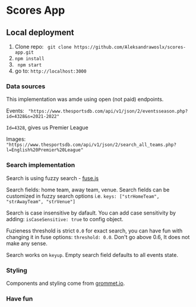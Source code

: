 # Scores App


## Local deployment

1. Clone repo: ` git clone https://github.com/Aleksandrawoslx/scores-app.git`
2. `npm install`
2. ` npm start`
3. go to: `http://localhost:3000`

### Data sources

This implementation was amde using open (not paid) endpoints.

Events: 
` "https://www.thesportsdb.com/api/v1/json/2/eventsseason.php?id=4328&s=2021-2022"`

`Id=4328`, gives us Premier League 

Images:
` "https://www.thesportsdb.com/api/v1/json/2/search_all_teams.php?l=English%20Premier%20League"`


### Search implementation

Search is using fuzzy search - [fuse.js](https://fusejs.io/)

Search fields: home team, away team, venue. Search fields can be customized in fuzzy search options i.e. `keys: ["strHomeTeam", "strAwayTeam", "strVenue"]`

Search is case insensitive by dafault. You can add case sensitivity by adding: `isCaseSensitive: true` to config object.

Fuzieness threshold is strict `0.0` for exact search, you can have fun with changing it in fuse options: `threshold: 0.0`. Don't go above 0.6, It does not make any sense.

Search works on `keyup`. Empty search field defaults to all events state.

### Styling

Components and styling come from [grommet.io](http://grommet.io).

### Have fun


